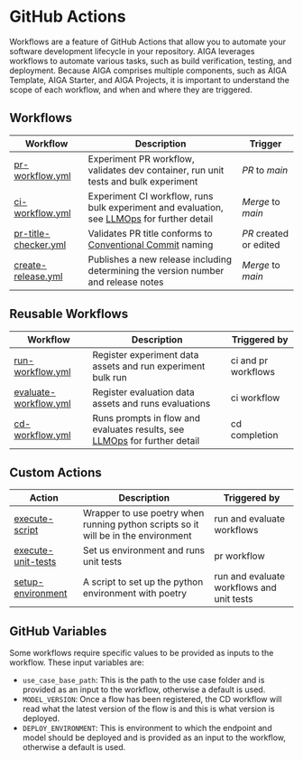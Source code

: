 # GitHub Actions

Workflows are a feature of GitHub Actions that allow you to automate your software
development lifecycle in your repository. AIGA leverages workflows to automate various
tasks, such as build verification, testing, and deployment. Because AIGA comprises
multiple components, such as AIGA Template, AIGA Starter, and AIGA Projects, it is
important to understand the scope of each workflow, and when and where they are triggered.

## Workflows

|Workflow                                                                                        | Description                                                                         | Trigger           |
|-------------------------------------------------------------------------------------------------|-------------------------------------------------------------------------------------|-------------------|
| [pr-workflow.yml](https://github.com/gsk-tech/AIGA/blob/main/.github/workflows/pr-workflow.yml) | Experiment PR workflow, validates dev container, run unit tests and bulk experiment | *PR* to *main*    |
| [ci-workflow.yml](https://github.com/gsk-tech/AIGA/blob/main/.github/workflows/ci-workflow.yml) | Experiment CI workflow, runs bulk experiment and evaluation, see [LLMOps](./llmops.md) for further detail                         | *Merge* to *main* |
| [pr-title-checker.yml](https://github.com/gsk-tech/AIGA/blob/main/.github/workflows/pr-title-checker.yml) | Validates PR title conforms to [Conventional Commit](https://www.conventionalcommits.org/en/v1.0.0/) naming                         | *PR* created or edited |
| [create-release.yml](https://github.com/gsk-tech/AIGA/blob/main/.github/workflows/create-release.yml) | Publishes a new release including determining the version number and release notes                     | *Merge* to *main* |

## Reusable Workflows

| Workflow                                                                                                    | Description                                                 | Triggered by        |
|-------------------------------------------------------------------------------------------------------------|-------------------------------------------------------------|---------------------|
| [run-workflow.yml](https://github.com/gsk-tech/AIGA/blob/main/.github/workflows/run-workflow.yml)           | Register experiment data assets and run experiment bulk run | ci and pr workflows |
| [evaluate-workflow.yml](https://github.com/gsk-tech/AIGA/blob/main/.github/workflows/evaluate-workflow.yml) | Register evaluation data assets and runs evaluations        | ci workflow         |
| [cd-workflow.yml](https://github.com/gsk-tech/AIGA/blob/main/.github/workflows/platform_ci_dev_workflow.yml) | Runs prompts in flow and evaluates results, see [LLMOps](./llmops.md) for further detail | cd completion |

## Custom Actions

| Action                                                                                                         | Description                                                                        | Triggered by                              |
|----------------------------------------------------------------------------------------------------------------|------------------------------------------------------------------------------------|-------------------------------------------|
| [execute-script](https://github.com/gsk-tech/AIGA/blob/main/.github/actions/execute-script/action.yml)         | Wrapper to use poetry when running python scripts so it will be in the environment | run and evaluate workflows                |
| [execute-unit-tests](https://github.com/gsk-tech/AIGA/blob/main/.github/actions/execute-unit-tests/action.yml) | Set us environment and runs unit tests                                             | pr workflow                               |
| [setup-environment](https://github.com/gsk-tech/AIGA/blob/main/.github/actions/setup-environment/action.yml)   | A script to set up the python environment with poetry                              | run and evaluate workflows and unit tests |

## GitHub Variables

Some workflows require specific values to be provided as inputs to the workflow. These input variables are:

- `use_case_base_path`: This is the path to the use case folder and is provided as an input to the workflow, otherwise a default is used.
- `MODEL_VERSION`: Once a flow has been registered, the CD workflow will read what the latest version of the flow is and this is what version is deployed.
- `DEPLOY_ENVIRONMENT`: This is environment to which the endpoint and model should be deployed and is provided as an input to the workflow, otherwise a default is used.
